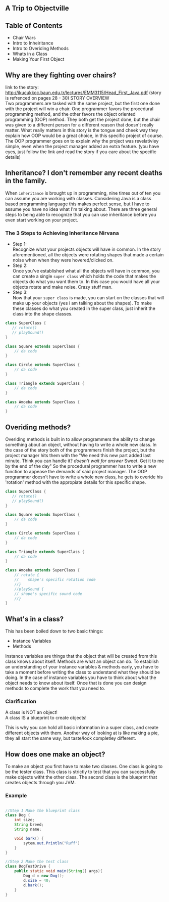 ## A Trip to Objectville

## Table of Contents
- Chair Wars
- Intro to Inheiritance
- Intro to Overiding Methods
- Whats in a Class
- Making Your First Object

## Why are they fighting over chairs? 
link to the story: http://ikucukkoc.baun.edu.tr/lectures/EMM3115/Head_First_Java.pdf
(story is refrenced on pages 28 - 30)
STORY OVERVIEW   
Two programmers are tasked with the same project, but the first one done with the project will win a chair.
One programmer favors the procedural programming method, and the other favors the object oriented programming (OOP) method.
They both get the project done, but the chair was given to a different person for a different reason that doesn't really matter. What really matters in this story is the tongue and cheek way they explain how OOP would be a great choice, in this specific project of course. The OOP programmer goes on to explain why the project was revelativley simple, even when the project manager added an extra feature. (you have eyes, just follow the link and read the story if you care about the specific details)

## Inheritance? I don't remember any recent deaths in the family.
When `inheritance` is brought up in programming, nine times out of ten you can assume you are working with classes. Considering Java is a class based programming language this makes perfect sense, but I have to assume you have no idea what I'm talking about. There are three general steps to being able to recognize that you can use inheritance before you even start working on your project.
### The 3 Steps to Achieving Inheritance Nirvana
- Step 1:   
Recognize what your projects objects will have in common. In the story aforementioned, all the objects were rotating shapes that made a certain noise when when they were hovered/clicked on.
- Step 2:   
Once you've established what all the objects will have in common, you can create a single `super class` which holds the code that makes the objects do what you want them to. In this case you would have all your objects rotate and make noise. Crazy stuff man.
- Step 3:   
Now that your `super class` is made, you can start on the classes that will make up your objects (yes i am talking about the shapes). To make these classes do what you created in the super class, just inherit the class into the shape classes.

```java
class SuperClass {
   // rotate()
   // playSound()
}

class Square extends SuperClass {
    // da code
}

class Circle extends SuperClass {
    // da code
}

class Triangle extends SuperClass {
    // da code
}

class Amoeba extends SuperClass {
    // da code
}

```
## Overiding methods?
Overiding methods is built in to allow programmers the ability to change something about an object, without having to write a whole new class. In the case of the story both of the programmers finish the project, but the project manager hits them with the "We need this new part added last minute. Think you can handle it? *doesn't wait for answer* Sweet. Get it to me by the end of the day" So the procedural programmer has to write a new function to appease the demands of said project manager. The OOP programmer doesn't have to write a whole new class, he gets to overide his 'rotation' method with the appropiate details for this specific shape. 
```java
class SuperClass {
   // rotate()
   // playSound()
}

class Square extends SuperClass {
    // da code
}

class Circle extends SuperClass {
    // da code
}

class Triangle extends SuperClass {
    // da code
}

class Amoeba extends SuperClass {
    // rotate {
    //    shape's specific rotation code
    //}
    //playSound {
    // shape's specific sound code
    //}
}
```

## What's in a class?
This has been boiled down to two basic things:   
- Instance Variables
- Methods

Instance variables are things that the object that will be created from this class knows about itself.
Methods are what an object can do. To establish an understanding of your instance variables & methods early, you have to take a moment before writing the class to understand what they should be doing. In the case of instance variables you have to think about what the object needs to know about itself. Once that is done you can design methods to complete the work that you need to. 

### Clarification
A class is NOT an object!   
A class IS a blueprint to create objects!   

This is why you can hold all basic information in a super class, and create different objects with them.
Another way of looking at is like making a pie, they all start the same way, but taste/look completley different.

## How does one make an object?
To make an object you first have to make two classes. One class is going to be the tester class. This class is strictly to test that you can successfully make objects witht the other class. The second class is the blueprint that creates objects through you JVM.

### Example
```Java

//Step 1 Make the blueprint class
class Dog {
    int size;
    String breed;
    String name;

    void bark() {
        sytem.out.Println("Ruff")
    }
}

//Step 2 Make the test class
class DogTestDrive {
    public static void main(String[] args){
        Dog d = new Dog();
        d.size = 40;
        d.bark();
    }
}


 ```